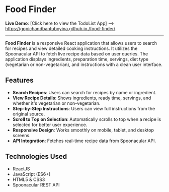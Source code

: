 # Food Finder


 **Live Demo**: 
 [Click here to view the TodoList App]
-->  https://gopichandbantuboyina.github.io./food-finder/ 

---
**Food Finder** is a responsive React application that allows users to search for recipes and view detailed cooking instructions. It utilizes the Spoonacular API to fetch live recipe data based on user queries. The application displays ingredients, preparation time, servings, diet type (vegetarian or non-vegetarian), and instructions with a clean user interface.

## Features

- **Search Recipes**: Users can search for recipes by name or ingredient.
- **View Recipe Details**: Shows ingredients, ready time, servings, and whether it's vegetarian or non-vegetarian.
- **Step-by-Step Instructions**: Users can view full instructions from the original source.
- **Scroll to Top on Selection**: Automatically scrolls to top when a recipe is selected for better user experience.
- **Responsive Design**: Works smoothly on mobile, tablet, and desktop screens.
- **API Integration**: Fetches real-time recipe data from Spoonacular API.

## Technologies Used

- ReactJS
- JavaScript (ES6+)
- HTML5 & CSS3
- Spoonacular REST API

